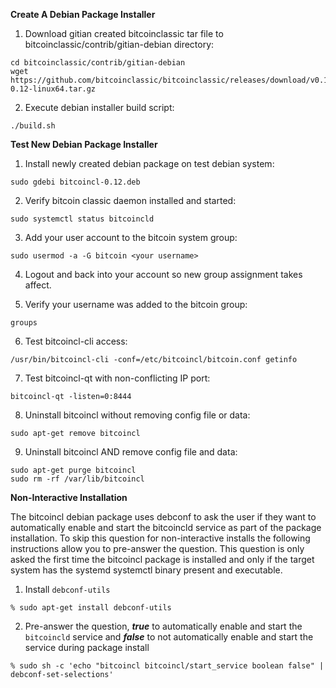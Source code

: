 **Create A Debian Package Installer**

1. Download gitian created bitcoinclassic tar file to bitcoinclassic/contrib/gitian-debian directory:

  ```
  cd bitcoinclassic/contrib/gitian-debian
  wget https://github.com/bitcoinclassic/bitcoinclassic/releases/download/v0.12/bitcoin-0.12-linux64.tar.gz
  ```

2. Execute debian installer build script:
  ```
  ./build.sh
  ```

**Test New Debian Package Installer**

1. Install newly created debian package on test debian system:

  ```
  sudo gdebi bitcoincl-0.12.deb
  ```

2. Verify bitcoin classic daemon installed and started:

  ```
  sudo systemctl status bitcoincld
  ```

3. Add your user account to the bitcoin system group:
   
  ```
  sudo usermod -a -G bitcoin <your username>
  ```
  
4. Logout and back into your account so new group assignment takes affect.

5. Verify your username was added to the bitcoin group:

  ```
  groups
  ```

6. Test bitcoincl-cli access:

  ```
  /usr/bin/bitcoincl-cli -conf=/etc/bitcoincl/bitcoin.conf getinfo
  ```
  
7. Test bitcoincl-qt with non-conflicting IP port:
  
  ```
  bitcoincl-qt -listen=0:8444
  ```
  
8. Uninstall bitcoincl without removing config file or data:

  ```
  sudo apt-get remove bitcoincl
  ```

9. Uninstall bitcoincl AND remove config file and data:

  ```
  sudo apt-get purge bitcoincl
  sudo rm -rf /var/lib/bitcoincl
  ```

**Non-Interactive Installation**

The bitcoincl debian package uses debconf to ask the user if they want to automatically enable and start the bitcoincld service as part of the package installation. To skip this question for non-interactive installs the following instructions allow you to pre-answer the question. This question is only asked the first time the bitcoincl package is installed and only if the target system has the systemd systemctl binary present and executable.

1. Install ```debconf-utils```
 ```
 % sudo apt-get install debconf-utils
 ```

2. Pre-answer the question, ***true*** to automatically enable and start the ```bitcoincld``` service and ***false*** to not automatically enable and start the service during package install
 ```
 % sudo sh -c 'echo "bitcoincl bitcoincl/start_service boolean false" | debconf-set-selections'
 ```

